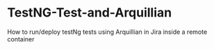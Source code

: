 # TestNG-Test-and-Arquillian
How to run/deploy testNg tests using Arquillian in Jira inside a remote container
